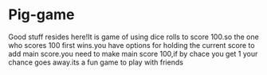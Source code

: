 # Pig-game
Good stuff resides here!It is game of using dice rolls to score 100.so the one who scores 100 first wins.you have options for holding the current score to add main score.you need to make main score 100,if by chace you get 1 your chance goes away.its a fun game to play with friends
